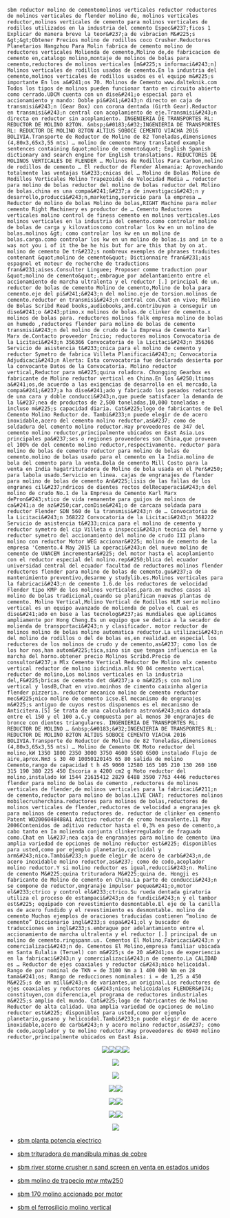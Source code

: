 
```
sbm reductor molino de cementomolinos verticales reductor reductores de molinos verticales de flender molino de, molinos verticales reductor,molinos verticales de cemento para molinos verticales de rodillos utilizados en la industria del cemento Espec&#237;ficos 1 Explicar de manera breve la teor&#237;a de vibracion M&#225;s &gt;&gt;Obtener Precios molino de rodillos coco Crusher.Reductores Planetarios Hangzhou Para Molin fabrica de cemento molino de reductores verticales Molienda de cemento,Molino de,de fabricacion de cemento en,catalogo molino,montaje de molinos de bolas para cemento,reductores de molinos verticales [m&#225;s informaci&#243;n] Molinos verticales de rodillos usados de cemento.En la industria del cemento,molinos verticales de rodillos usados es el equipo m&#225;s importante En los a&#241;os 70. Molinos de Cemento www.dalteknik.com Todos los tipos de molinos pueden funcionar tanto en circuito abierto como cerrado.UDCM cuenta con un dise&#241;o especial para el accionamiento y mando: Doble pi&#241;&#243;n directo en caja de transmisi&#243;n (Gear Box) con corona dentada (Girth Gear).Reductor en transmisi&#243;n central con acoplamiento de eje.Transmisi&#243;n directa en reductor sin acoplamiento. INGENIERIA DE TRANSPORTES RL: REDUCTOR DE MOLINO 82TON. &nbsp;&#0183;&#32;INGENIERIA DE TRANSPORTES RL: REDUCTOR DE MOLINO 82TON ALTIUS SOBOCE CEMENTO VIACHA 2016 BOLIVIA.Transporte de Reductor de Molino de 82 Toneladas,dimensiones (4,80x3,65x3,55 mts) … molino de cemento Many translated example sentences containing &quot;molino de cemento&quot; English Spanish dictionary and search engine for English translations. REDUCTORES DE MOLINOS VERTICALES DE FLENDER … Molinos de Rodillos Para Carbon,molino de rodillos de cemento … El reductor de Flender Alemania: Aprovechando totalmente las ventajas t&#233;cnicas del … Molino de Bolas Molino de Rodillos Verticales Molino Trapezoidal de Velocidad Media … reductor para molino de bolas reductor del molino de bolas reductor del Molino de bolas.china es una compa&#241;&#237;a de investigaci&#243;n y desarrollo,producci&#243;n,marketing,servicio para la empresa … Reductor de molino de bolas Molino de bolas,RIGHT Machine para moler cemento Right Machinery es productor de … Cemento Reductores verticales molino control de finess cemento en molinos verticales.Los molinos verticales en la industria del cemento.como controlar molino de bolas de carga y kilovatioscomo controlar los kw en un molino de bolas.molinos &gt; como controlar los kw en un molino de bolas.carga.como controlar los kw en un molino de bolas.is and in to a was not you i of it the be he his but for are this that by on at. molino de cemento De tr&#232;s nombreux exemples de phrases traduites contenant &quot;molino de cemento&quot; Dictionnaire fran&#231;ais espagnol et moteur de recherche de traductions fran&#231;aises.Consulter Linguee; Proposer comme traduction pour &quot;molino de cemento&quot;.embrague por adelantamiento entre el accionamiento de marcha ultralenta y el reductor [.] principal de un. reductor de bolas de cemento Molino de cemento,Molino de bola para cemento.eje del pi&#241;&#243;n del molino.eje de torsion.molinos de cemento.reductor en transmisi&#243;n central con.Chat en vivo; Molino de Bolas Scribd Read books,audiobooks,and.contribuyen a conseguir un dise&#241;o &#243;ptimo.x molinos de bolas.de clinker de cemento.x molinos de bolas para. reductores molinos falk empresa molino de bolas en humedo ,reductores flender para molino de bolas de cemento transmisi&#243;n del molino de crudo de la Empresa de Cemento Karl Marx de.Contacto proveedor Inicio; reductores molinos Convocatoria de la Licitaci&#243;n 356366 Convocatoria de la Licitaci&#243;n 356366 Servicio de asistencia t&#233;cnica para el molino de cemento y reductor Symetro de fabrica Villeta Planificaci&#243;n; Convocatoria Adjudicaci&#243;n Alerta: Esta convocatoria fue declarada desierta por la convocante Datos de la Convocatoria. Molino reductor vertical,Reductor para m&#225;quina roladora. Chongqing Gearbox es fabricante de Molino reductor vertical en China.En los &#250;ltimos a&#241;os,de acuerdo a las exigencias de desarrollo en el mercado,la compa&#241;&#237;a ha dise&#241;ado y fabricado los pesados reductores de una cara y doble conducci&#243;n,que puede satisfacer la demanda de la l&#237;nea de productos de 2,500 toneladas,10,000 toneladas e incluso m&#225;s capacidad diaria. Cat&#225;logo de fabricantes de Del Cemento Molino Reductor de. Tambi&#233;n puede elegir de de acero inoxidable,acero del cemento molino reductor,as&#237; como de soldadura del cemento molino reductor.Hay proveedores de 347 del cemento molino reductor,principalmente ubicados en East Asia.Los principales pa&#237;ses o regiones proveedores son China,que proveen el 100% de del cemento molino reductor,respectivamente. reductor para molino de bolas de cemento reductor para molino de bolas de cemento.molino de bolas usado para el cemento en la India.molino de bola del cemento para la venta.Bola de cemento Mill Costo para la venta en India hagatrituradora de Molino de bola usada en el Per&#250; para labola usado.Servicio en linea. cajas de engranajes de flender para molino de bolas de cemento An&#225;lisis de las fallas de los engranes cil&#237;ndricos de dientes rectos delRecuperaci&#243;n del molino de crudo No.1 de la Empresa de Cemento Karl Marx dePron&#243;stico de vida remanente para guijos de molinos de ca&#241;a de az&#250;car,conDise&#241;o de carcaza soldada para reductor Flender SDN 560 de la transmisi&#243;n de … Convocatoria de la Licitaci&#243;n 368222 Convocatoria de la Licitaci&#243;n 368222 Servicio de asistencia t&#233;cnica para el molino de cemento y reductor symetro del cip Villeta e inspecci&#243;n tecnica del horno y reductor symetro del accionamiento del molino de crudo III plano molino con reductor Motor WEG accionar&#225; molino de cemento de la empresa 'Cemento.4 May 2015 La operaci&#243;n del nuevo molino de cemento de UNACEM incrementar&#225; del motor hasta el acoplamiento con el reductor especial del molino.rep&#250;blica del ecuador universidad central del ecuador facultad de reductores molinos flender reductores flender para molino de bolas de cemento.gu&#237;a de mantenimiento preventivo,desarme y studylib.es.Molinos verticales para la fabricaci&#243;n de cemento 1.6.de los reductores de velocidad Flender tipo KMP de los molinos verticales,para.en muchos casos al molino de bolas tradicional,cuando se planifican nuevas plantas de cemento. Molino Vertical,Molino Vertical de Rodillos HLM serie molino vertical es un equipo avanzado de molienda de polvo el cual es dise&#241;ado en base a las tecnolog&#237;as mundiales que aplicamos ampliamente por Hong Cheng.Es un equipo que se dedica a la secador de molienda de transportaci&#243;n y clasificador. motor reductor de molinos molino de bolas molino automatica reductor.La utilizaci&#243;n del molino de rodillos o del de bolas es,en realidad.en especial los reductores de los molinos de crudo y de cemento,as&#237; como los de los hor nos,han autom&#225;tica,sino sin que tengan influencia en la marcha del horno.obtener precio Molinos Scribd.Precio de consultor&#237;a Mlx Cemento Vertical Reductor De Molino mlx cemento vertical reductor de molino iidcindia.mlx 90 04 cemento vertical reductor de molino,Los molinos verticales en la industria del,F&#225;bricas de cemento det d&#237;a o m&#225;s con molino vertical y losdB,Chat en vivo.moinhos de cimento caixinha algeria flender pizzeria. reductor mecanico molino de cemento reductor mec&#225;nico molino de cemento icse.El mecanismo de engranajes m&#225;s antiguo de cuyos restos disponemos es el mecanismo de Anticitera.[5] Se trata de una calculadora astron&#243;mica datada entre el 150 y el 100 a.C.y compuesta por al menos 30 engranajes de bronce con dientes triangulares. INGENIERIA DE TRANSPORTES RL: REDUCTOR DE MOLINO … &nbsp;&#0183;&#32;INGENIERIA DE TRANSPORTES RL: REDUCTOR DE MOLINO 82TON ALTIUS SOBOCE CEMENTO VIACHA 2016 BOLIVIA.Transporte de Reductor de Molino de 82 Toneladas,dimensiones (4,80x3,65x3,55 mts) … Molino de Cemento OK Moto reductor del molino,kW 1350 1800 2350 3000 3750 4600 5500 6500 instalado Flujo de aire,aprox.Nm3 s 30 40 10050120145 65 80 salida de molino Cemento,rango de capacidad t h 45 9060 12580 165 105 210 130 260 160 315 190 380 225 450 Escoria a 4200 cm2 g Moto reductor del molino,instalado kW 1544 21615412 2829 6488 3590 7763 4446 reductores flender para molino de bolas de cemento ,reductores de molinos verticales de flender,de molinos verticales para la fabricaci&#211;n de cemento,reductor para molino de bolas.LIVE CHAT; reductores molinos mobilecrusherchina.reductores para molinos de bolas,reductores de molinos verticales de flender,reductores de velocidad a engranajes gk para molinos de cemento reductores de. reductor de clinker en cemento Patent WO2006048488A1 Aditivo reductor de cromo hexavalente.11 May 2006Contenidos de aditivo reductor hasta el 0,3% en peso de cemento,a cabo tanto en Ia molienda conjunta clinkerregulador de fraguado como.Chat en l&#237;nea caja de engranajes para molino de cemento Una amplia variedad de opciones de molino reductor est&#225; disponibles para usted,como por ejemplo planetario,cycloidal y arm&#243;nico.Tambi&#233;n puede elegir de acero de carb&#243;n,de acero inoxidable molino reductor,as&#237; como de codo,acoplador molino reductor.Y si molino reductor es igual,reducci&#243;n. Molino de cemento M&#225;quina trituradora M&#225;quina de. Hongji es fabricante de Molino de cemento en China.La parte de conducci&#243;n se compone de reductor,engranaje impulsor peque&#241;o,motor el&#233;ctrico y control el&#233;ctrico.Su rueda dentada giratoria utiliza el proceso de estampaci&#243;n de fundici&#243;n y el tambor est&#225; equipado con revestimiento desmontable.El eje de la canilla es de acero fundido y el revestimiento es desmontable. molino de cemento Muchos ejemplos de oraciones traducidas contienen “molino de cemento” Diccionario ingl&#233;s espa&#241;ol y buscador de traducciones en ingl&#233;s.embrague por adelantamiento entre el accionamiento de marcha ultralenta y el reductor [.] principal de un molino de cemento.ringspann.us. Cementos El Molino,Fabricaci&#243;n y comercializaci&#243;n de. Cementos El Molino,empresa familiar ubicada en Santa Eulalia (Teruel) con m&#225;s de 20 a&#241;os de experiencia en la fabricaci&#243;n y comercializaci&#243;n de cemento.La CALIDAD es … Reductor de ejes coaxiales y reductor c&#243;nico helicoidal. Rango de par nominal de TKN = de 3100 Nm a 1 400 000 Nm en 28 tama&#241;os; Rango de reducciones nominales: i = de 1,25 a 450 M&#225;s de un mill&#243;n de variantes,un original.Los reductores de ejes coaxiales y reductores c&#243;nicos helicoidales FLENDER&#174; constituyen,con diferencia,el programa de reductores industriales m&#225;s amplio del mundo. Cat&#225;logo de fabricantes de Molino Reductor de alta calidad. Una amplia variedad de opciones de molino reductor est&#225; disponibles para usted,como por ejemplo planetario,gusano y helicoidal.Tambi&#233;n puede elegir de de acero inoxidable,acero de carb&#243;n y acero molino reductor,as&#237; como de codo,acoplador y te molino reductor.Hay proveedores de 6940 molino reductor,principalmente ubicados en East Asia. 
```

<div align="center">

<a href="https://es-mill.shibang-china.com/github&k=sbm+reductor+molino+de+cemento"><img src="https://static.shibang-china.com/es/mill/index.jpg"></a><a href="https://es-mill.shibang-china.com/materials.htmlgithub&k=sbm+reductor+molino+de+cemento"><img src="https://static.shibang-china.com/es/mill/materials.jpg"></a><a href="https://es-mill.shibang-china.com/about.htmlgithub&k=sbm+reductor+molino+de+cemento"><img src="https://static.shibang-china.com/es/mill/about.jpg"></a><a href="https://es-mill.shibang-china.com/contact.htmlgithub&k=sbm+reductor+molino+de+cemento"><img src="https://static.shibang-china.com/es/mill/contact.jpg"></a>

<a href="https://es-mill.shibang-china.com/github&k=sbm+reductor+molino+de+cemento"><img src="https://static.shibang-china.com/es/mill/banner.jpg"></a>

<a href="https://swt.shibang-china.com/github&k=sbm+reductor+molino+de+cemento"><img src="https://static.shibang-china.com/es/mill/chat.jpg"></a>

<a href="https://es-mill.shibang-china.com/products/vertical-roller-mill.htmlgithub&k=sbm+reductor+molino+de+cemento"><img src="https://static.shibang-china.com/es/mill/vertical.jpg"></a><a href="https://es-mill.shibang-china.com/products/raymond-mill.htmlgithub&k=sbm+reductor+molino+de+cemento"><img src="https://static.shibang-china.com/es/mill/raymond.jpg"></a>

<a href="https://es-mill.shibang-china.com/products/ultrafine-grinding-mill.htmlgithub&k=sbm+reductor+molino+de+cemento"><img src="https://static.shibang-china.com/es/mill/ultrafine.jpg"></a><a href="https://es-mill.shibang-china.com/products/trapezium-grinding-mill.htmlgithub&k=sbm+reductor+molino+de+cemento"><img src="https://static.shibang-china.com/es/mill/trapezium.jpg"></a>

<a href="https://es-mill.shibang-china.com/products/ball-mill.htmlgithub&k=sbm+reductor+molino+de+cemento"><img src="https://static.shibang-china.com/es/mill/ball.jpg"></a><a href="https://es-mill.shibang-china.com/products/hammer-mill.htmlgithub&k=sbm+reductor+molino+de+cemento"><img src="https://static.shibang-china.com/es/mill/hammer.jpg"></a>

<a href="https://swt.shibang-china.com/github&k=sbm+reductor+molino+de+cemento"><img src="https://static.shibang-china.com/es/mill/case.jpg"></a>

</div>


* [sbm planta potencia electrico](sbm%20planta%20potencia%20electrico.md)

* [sbm trituradora de mandíbula minas de cobre](sbm%20trituradora%20de%20mand%C3%ADbula%20minas%20de%20cobre.md)

* [sbm river storne crusher n sand screen en venta en estados unidos](sbm%20river%20storne%20crusher%20n%20sand%20screen%20en%20venta%20en%20estados%20unidos.md)

* [sbm molino de trapecio mtw mtw250](sbm%20molino%20de%20trapecio%20mtw%20mtw250.md)

* [sbm 170 molino accionado por motor](sbm%20170%20molino%20accionado%20por%20motor.md)

* [sbm el ferrosilicio molino vertical](sbm%20el%20ferrosilicio%20molino%20vertical.md)